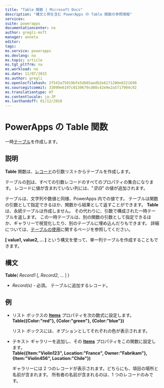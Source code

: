 ```yaml
---
title: "Table 関数 | Microsoft Docs"
description: "構文と例を含む PowerApps の Table 関数の参照情報"
services: 
suite: powerapps
documentationcenter: na
author: gregli-msft
manager: anneta
editor: 
tags: 
ms.service: powerapps
ms.devlang: na
ms.topic: article
ms.tgt_pltfrm: na
ms.workload: na
ms.date: 11/07/2015
ms.author: gregli
ms.openlocfilehash: 2f543a75019bfe5d665aedb2e6171200e8321690
ms.sourcegitcommit: 33099e6197c0139679cd08c42e9e2a5717904c92
ms.translationtype: HT
ms.contentlocale: ja-JP
ms.lasthandoff: 01/12/2018
---
```

# <a name="table-function-in-powerapps"></a>PowerApps の Table 関数
一時[テーブル](../working-with-tables.md)を作成します。

## <a name="description"></a>説明
**Table** 関数は、[レコード](../working-with-tables.md#records)の引数リストからテーブルを作成します。

テーブルの[列](../working-with-tables.md#columns)は、すべての引数レコードのすべてのプロパティの集合になります。 レコードに値が含まれていない列には、"*空白*" の値が追加されます。

テーブルは、文字列や数値と同様、PowerApps 内での値です。 テーブルは関数の引数として指定できるほか、関数から結果として返すことができます。 **Table** は、永続テーブルは作成しません。 その代わりに、引数で構成された一時テーブルを返します。  この一時テーブルは、別の関数の引数として指定できるほか、ギャラリーで視覚化したり、別のテーブルに埋め込んだりもできます。  詳細については、[テーブルの使用](../working-with-tables.md)に関するページを参照してください。

**[ value1, value2, ... ]** という構文を使って、単一列テーブルを作成することもできます。

## <a name="syntax"></a>構文
**Table**( *Record1* [, *Record2*, ... ] )

* *Record(s)* - 必須。 テーブルに追加するレコード。

## <a name="examples"></a>例
* リスト ボックスの **[Items](../controls/properties-core.md)** プロパティを次の数式に設定します。
  <br>**Table({Color:"red"}, {Color:"green"}, {Color:"blue"})**
  
    リスト ボックスには、オプションとしてそれぞれの色が表示されます。
* テキスト ギャラリーを追加し、その **[Items](../controls/properties-core.md)** プロパティをこの関数に設定します。<br>
  **Table({Item:"Violin123", Location:"France", Owner:"Fabrikam"}, {Item:"Violin456", Location:"Chile"})**
  
    ギャラリーには 2 つのレコードが表示されます。どちらにも、項目の場所と名前が含まれます。 所有者の名前が含まれるのは、1 つのレコードのみです。

